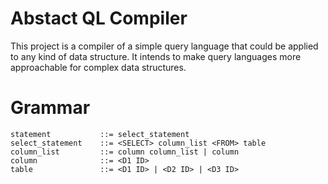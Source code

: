 # Abstact QL Compiler  
This project is a compiler of a simple query language that could be applied to any kind of data structure. It intends to make query languages more approachable for complex data structures.

# Grammar  
```
statement           ::= select_statement
select_statement    ::= <SELECT> column_list <FROM> table 
column_list         ::= column column_list | column
column              ::= <D1 ID>
table               ::= <D1 ID> | <D2 ID> | <D3 ID>
```

